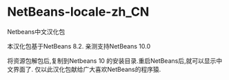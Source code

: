 # NetBeans-locale-zh_CN
Netbeans中文汉化包

本汉化包基于NetBeans 8.2. 亲测支持NetBeans 10.0

将资源包解包后,复制到Netbeans 10 的安装目录.重启NetBeans后,就可以显示中文界面了.
仅以此汉化包献给广大喜欢NetBeans的程序猿.
